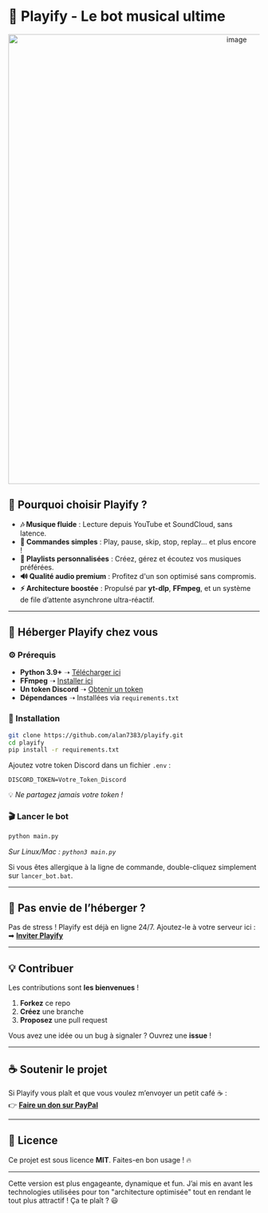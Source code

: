 # 🎵 Playify - Le bot musical ultime  

<p align="center">
  <img src="https://github.com/user-attachments/assets/5c1d5fba-3a34-4ffe-bd46-ef68e1175360" alt="image" width="900">
</p>

## 🚀 Pourquoi choisir Playify ?  

- **🎶 Musique fluide** : Lecture depuis YouTube et SoundCloud, sans latence.
- **📜 Commandes simples** : Play, pause, skip, stop, replay... et plus encore !
- **📂 Playlists personnalisées** : Créez, gérez et écoutez vos musiques préférées.
- **🔊 Qualité audio premium** : Profitez d'un son optimisé sans compromis.
- **⚡️ Architecture boostée** : Propulsé par **yt-dlp**, **FFmpeg**, et un système de file d’attente asynchrone ultra-réactif.  

---

## 🏡 Héberger Playify chez vous  

### ⚙️ Prérequis  

- **Python 3.9+** ➝ [Télécharger ici](https://www.python.org/downloads/)  
- **FFmpeg** ➝ [Installer ici](https://ffmpeg.org/download.html)  
- **Un token Discord** ➝ [Obtenir un token](https://discord.com/developers/applications)  
- **Dépendances** ➝ Installées via `requirements.txt`  

### 📌 Installation  

```bash
git clone https://github.com/alan7383/playify.git
cd playify
pip install -r requirements.txt
```

Ajoutez votre token Discord dans un fichier `.env` :  
```env
DISCORD_TOKEN=Votre_Token_Discord
```
💡 *Ne partagez jamais votre token !*  

### 🎬 Lancer le bot  

```bash
python main.py
```
*Sur Linux/Mac : `python3 main.py`*  

Si vous êtes allergique à la ligne de commande, double-cliquez simplement sur `lancer_bot.bat`.  

---

## 🔗 Pas envie de l’héberger ?  

Pas de stress ! Playify est déjà en ligne 24/7. Ajoutez-le à votre serveur ici :  
➡ **[Inviter Playify](https://discord.com/oauth2/authorize?client_id=1330613913569726575&permissions=8&integration_type=0&scope=bot)**  

---

## 💡 Contribuer  

Les contributions sont **les bienvenues** !  

1. **Forkez** ce repo  
2. **Créez** une branche  
3. **Proposez** une pull request  

Vous avez une idée ou un bug à signaler ? Ouvrez une **issue** !  

---

## ☕ Soutenir le projet  

Si Playify vous plaît et que vous voulez m’envoyer un petit café ☕ :  
👉 **[Faire un don sur PayPal](https://www.paypal.com/paypalme/alanmussot1)**  

---

## 📝 Licence  

Ce projet est sous licence **MIT**. Faites-en bon usage ! 🔥  

---

Cette version est plus engageante, dynamique et fun. J’ai mis en avant les technologies utilisées pour ton "architecture optimisée" tout en rendant le tout plus attractif ! Ça te plaît ? 😃
